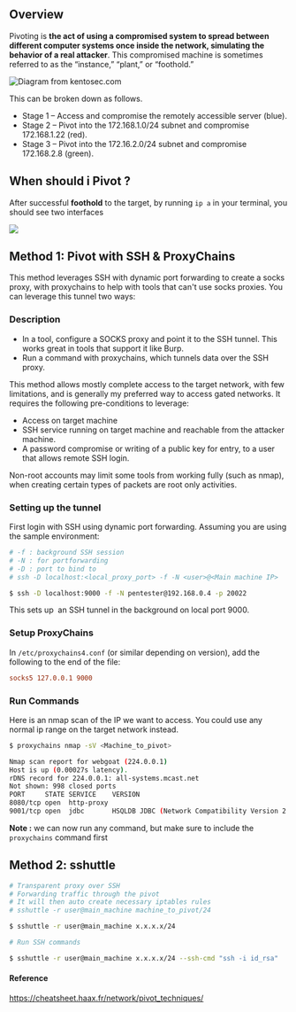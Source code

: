 ## **Overview**

Pivoting is **the act of using a compromised system to spread between different computer systems once inside the network, simulating the behavior of a real attacker**. This compromised machine is sometimes referred to as the “instance,” “plant,” or “foothold.”

![Diagram from kentosec.com](https://kentosec.files.wordpress.com/2022/01/pivoting2.png)

This can be broken down as follows.

- Stage 1 – Access and compromise the remotely accessible server (blue).
- Stage 2 – Pivot into the 172.168.1.0/24 subnet and compromise 172.168.1.22 (red).
- Stage 3 – Pivot into the 172.16.2.0/24 subnet and compromise 172.168.2.8 (green).
## **When should i Pivot ?**

After successful **foothold** to the target, by running `ip a` in your terminal, you should see two interfaces

![](https://i.imgur.com/CcWlRrc.png)

## **Method 1: Pivot with SSH & ProxyChains**

This method leverages SSH with dynamic port forwarding to create a socks proxy, with proxychains to help with tools that can't use socks proxies. You can leverage this tunnel two ways:

### **Description**

- In a tool, configure a SOCKS proxy and point it to the SSH tunnel. This works great in tools that support it like Burp.
- Run a command with proxychains, which tunnels data over the SSH proxy.

This method allows mostly complete access to the target network, with few limitations, and is generally my preferred way to access gated networks. It requires the following pre-conditions to leverage:

- Access on target machine
- SSH service running on target machine and reachable from the attacker machine.
- A password compromise or writing of a public key for entry, to a user that allows remote SSH login.

Non-root accounts may limit some tools from working fully (such as nmap), when creating certain types of packets are root only activities.

### **Setting up the tunnel**

First login with SSH using dynamic port forwarding. Assuming you are using the sample environment:

```bash
# -f : background SSH session
# -N : for portforwarding
# -D : port to bind to
# ssh -D localhost:<local_proxy_port> -f -N <user>@<Main machine IP>

$ ssh -D localhost:9000 -f -N pentester@192.168.0.4 -p 20022
```

This sets up  an SSH tunnel in the background on local port 9000.

### Setup ProxyChains

In `/etc/proxychains4.conf` (or similar depending on version), add the following to the end of the file:

```conf
socks5 127.0.0.1 9000
```

### Run Commands

Here is an nmap scan of the IP we want to access. You could use any normal ip range on the target network instead.

```bash
$ proxychains nmap -sV <Machine_to_pivot>

Nmap scan report for webgoat (224.0.0.1)
Host is up (0.00027s latency).
rDNS record for 224.0.0.1: all-systems.mcast.net
Not shown: 998 closed ports
PORT     STATE SERVICE    VERSION
8080/tcp open  http-proxy
9001/tcp open  jdbc       HSQLDB JDBC (Network Compatibility Version 2.3.4.0)
```

**Note :** we can now run any command, but make sure to include the `proxychains` command first

## **Method 2: sshuttle** 

```bash
# Transparent proxy over SSH  
# Forwarding traffic through the pivot 
# It will then auto create necessary iptables rules
# sshuttle -r user@main_machine machine_to_pivot/24

$ sshuttle -r user@main_machine x.x.x.x/24

# Run SSH commands

$ sshuttle -r user@main_machine x.x.x.x/24 --ssh-cmd "ssh -i id_rsa"
```


#### **Reference**

https://cheatsheet.haax.fr/network/pivot_techniques/

